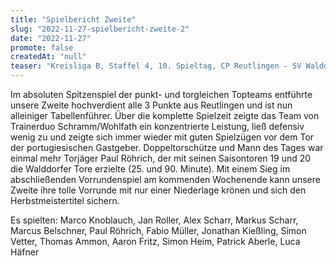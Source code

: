 ```yaml
---
title: "Spielbericht Zweite"
slug: "2022-11-27-spielbericht-zweite-2"
date: "2022-11-27"
promote: false
createdAt: "null"
teaser: "Kreisliga B, Staffel 4, 10. Spieltag, CP Reutlingen - SV Walddorf II 0:2 (0:1)"
---
```

Im absoluten Spitzenspiel der punkt- und torgleichen Topteams entführte unsere Zweite hochverdient alle 3 Punkte aus Reutlingen und ist nun alleiniger Tabellenführer. Über die komplette Spielzeit zeigte das Team von Trainerduo Schramm/Wohlfath ein konzentrierte Leistung, ließ defensiv wenig zu und zeigte sich immer wieder mit guten Spielzügen vor dem Tor der portugiesischen Gastgeber. Doppeltorschütze und Mann des Tages war einmal mehr Torjäger Paul Röhrich, der mit seinen Saisontoren 19 und 20 die Walddorfer Tore erzielte (25. und 90. Minute). Mit einem Sieg im abschließenden Vorrundenspiel am kommenden Wochenende kann unsere Zweite ihre tolle Vorrunde mit nur einer Niederlage krönen und sich den Herbstmeistertitel sichern.

Es spielten: Marco Knoblauch, Jan Roller, Alex Scharr, Markus Scharr, Marcus Belschner, Paul Röhrich, Fabio Müller, Jonathan Kießling, Simon Vetter, Thomas Ammon, Aaron Fritz, Simon Heim, Patrick Aberle, Luca Häfner
